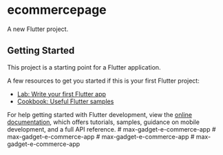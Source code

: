 # ecommercepage

A new Flutter project.

## Getting Started

This project is a starting point for a Flutter application.

A few resources to get you started if this is your first Flutter project:

- [Lab: Write your first Flutter app](https://docs.flutter.dev/get-started/codelab)
- [Cookbook: Useful Flutter samples](https://docs.flutter.dev/cookbook)

For help getting started with Flutter development, view the
[online documentation](https://docs.flutter.dev/), which offers tutorials,
samples, guidance on mobile development, and a full API reference.
#   m a x - g a d g e t - e - c o m m e r c e - a p p  
 #   m a x - g a d g e t - e - c o m m e r c e - a p p  
 #   m a x - g a d g e t - e - c o m m e r c e - a p p  
 #   m a x - g a d g e t - e - c o m m e r c e - a p p  
 